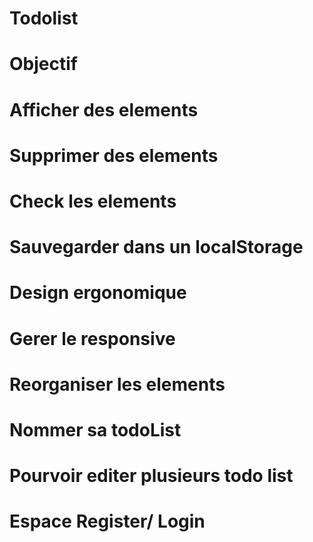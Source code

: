# Todolist
#
# Objectif
#
# Afficher des elements
# Supprimer des elements
# Check les elements
# Sauvegarder dans un localStorage
# Design ergonomique
# Gerer le responsive
# Reorganiser les elements
# Nommer sa todoList
# Pourvoir editer plusieurs todo list
# Espace Register/ Login

